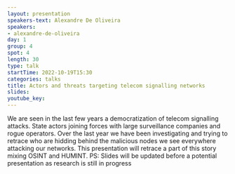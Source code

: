 ```yaml
---
layout: presentation
speakers-text: Alexandre De Oliveira 
speakers:
- alexandre-de-oliveira 
day: 1
group: 4 
spot: 4
length: 30 
type: talk 
startTime: 2022-10-19T15:30
categories: talks 
title: Actors and threats targeting telecom signalling networks 
slides:
youtube_key:
---
```


We are seen in the last few years a democratization of telecom signalling attacks. State actors joining forces with large surveillance companies and rogue operators. Over the last year we have been investigating and trying to retrace who are hidding behind the malicious nodes we see everywhere attacking our networks. This presentation will retrace a part of this story mixing OSINT and HUMINT. PS: Slides will be updated before a potential presentation as research is still in progress


